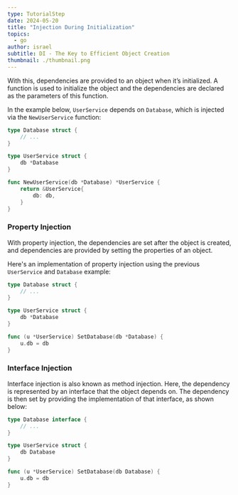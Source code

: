 ```yaml
---
type: TutorialStep
date: 2024-05-20
title: "Injection During Initialization"
topics:
  - go
author: israel
subtitle: DI - The Key to Efficient Object Creation
thumbnail: ./thumbnail.png
---
```


With this, dependencies are provided to an object when it’s initialized. A function is used to initialize the object and the dependencies are declared as the parameters of this function.

In the example below, `UserService` depends on `Database`, which is injected via the `NewUserService` function:

```go
type Database struct {
    // ...
}

type UserService struct {
    db *Database
}

func NewUserService(db *Database) *UserService {
    return &UserService{
        db: db,
    }
}
```

### Property Injection

With property injection, the dependencies are set after the object is created, and dependencies are provided by setting the properties of an object.

Here's an implementation of property injection using the previous `UserService` and `Database` example:

```go
type Database struct {
    // ...
}

type UserService struct {
    db *Database
}

func (u *UserService) SetDatabase(db *Database) {
    u.db = db
}
```

### Interface Injection

Interface injection is also known as method injection. Here, the dependency is represented by an interface that the object depends on. The dependency is then set by providing the implementation of that interface, as shown below:

```go
type Database interface {
    // ...
}

type UserService struct {
    db Database
}

func (u *UserService) SetDatabase(db Database) {
    u.db = db
}
```
